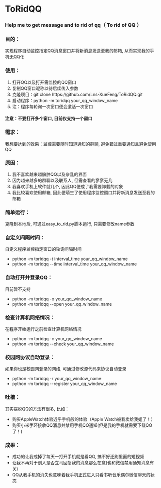 # ToRidQQ
<h3>Help me to get message and to rid of qq（ To rid of QQ ）</h3>

<h3>目的：</h3>
<p>实现程序自动监控指定QQ消息窗口并将新消息发送至我的邮箱, 从而实现我的手机无QQ化</p>

<h3>使用：</h3>
<ol>
    <li>打开QQ以及打开需监控的QQ窗口</li>
    <li>复制QQ窗口昵称以待后续传入参数</li>
    <li>克隆项目：git clone https://github.com/Lns-XueFeng/ToRidQQ.git</li>
    <li>启动程序：python -m toridqq your_qq_window_name</li>
    <li>注：程序每轮询一次窗口便会激活一次窗口</li>
</ol>
<h4>注意：不要打开多个窗口, 目前仅支持一个窗口</h4>

<h3>需求：</h3>
<p>我想要达到的效果：监控需要随时知道通知的群聊, 避免错过重要通知且避免使用QQ</p>

<h3>原因：</h3>
<ol>
    <li>我不喜欢越来越臃肿QQ以及杂乱的界面</li>
    <li>因为越来越多的群聊以及联系人, 但需查看的寥寥无几</li>
    <li>我喜欢手机上软件就几个, 因此QQ便成了我需要卸载的对象</li>
    <li>我比较喜欢使用邮箱, 因此便萌生了使用程序监控窗口并将新消息发送至我的邮箱</li>
</ol>

<h3>简单运行：</h3>
<p>克隆到本地后, 可通过easy_to_rid.py脚本运行, 只需要修改name参数</p>

<h3>自定义间隔时间：</h3>
<p>自定义程序监控指定窗口的轮询间隔时间</p>
<ul>
    <li>python -m toridqq -t interval_time your_qq_window_name</li>
    <li>python -m toridqq --time interval_time your_qq_window_name</li>
</ul>

<h3>自动打开并登录QQ：</h3>
<p>目前暂不支持</p>
<ul>
    <li>python -m toridqq -o your_qq_window_name</li>
    <li>python -m toridqq --open your_qq_window_name</li>
</ul>

<h3>检查计算机网络情况：</h3>
<p>在程序开始运行之前检查计算机网络情况</p>
<ul>
    <li>python -m toridqq -c your_qq_window_name</li>
    <li>python -m toridqq --check your_qq_window_name</li>
</ul>

<h3>校园网协议自动登录：</h3>
<p>如果你也是校园网登录的网络, 可通过修改源代码来协议自动登录</p>
<ul>
    <li>python -m toridqq -r your_qq_window_name</li>
    <li>python -m toridqq --register your_qq_window_name</li>
</ul>

<h3>吐槽：</h3>
<p>其实摆脱QQ的方法有很多, 比如：</p>
<ul>
    <li>购买AppleWatch体验近乎手机般的体验（Apple Watch被我卖给我姐了！）</li>
    <li>购买小米手环接收QQ消息并禁用手机QQ通知(但是我的手机就需要下载QQ了！)</li>
</ul>

<h3>成果：</h3>
<ul>
    <li>成功的让我戒掉了每天一打开手机就是看QQ, 搞不好还刷里面的短视频</li>
    <li>让我不再对于别人是否立马回复我的消息那么在意(也和微信禁用通知消息有关)</li>
    <li>QQ从我手机的消失也意味着我手机正式进入只看书听音乐偶尔微信聊天的状态</li>
</ul>